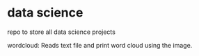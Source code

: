 # data science
repo to store all data science projects

wordcloud: Reads text file and print word cloud using the image. 
